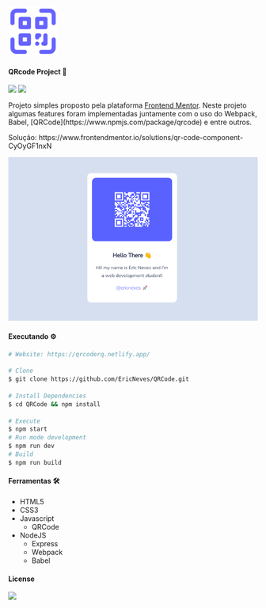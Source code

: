 <img src=".github/qrcode.png" width="100">

#### QRcode Project 🚀 

<img src="https://img.shields.io/github/license/ericneves/qrcode?logo=appveyor&style=for-the-badge"> <img src="https://img.shields.io/github/last-commit/ericneves/qrcode?logo=appveyor&style=for-the-badge">

<p>Projeto simples proposto pela plataforma <a href="https://www.frontendmentor.io/">Frontend Mentor</a>. Neste projeto algumas features foram implementadas juntamente com o uso do Webpack, Babel, [QRCode](https://www.npmjs.com/package/qrcode) e entre outros.</p>

<p>Solução: https://www.frontendmentor.io/solutions/qr-code-component-CyOyGF1nxN</p>

<img src=".github/screenshot.png">

#### Executando ⚙️

```sh
# Website: https://qrcoderq.netlify.app/

# Clone
$ git clone https://github.com/EricNeves/QRCode.git

# Install Dependencies
$ cd QRCode && npm install

# Execute
$ npm start
# Run mode development 
$ npm run dev
# Build
$ npm run build
```

#### Ferramentas 🛠

   * HTML5
   * CSS3
   * Javascript
     * QRCode
   * NodeJS
     * Express
     * Webpack
     * Babel

#### License

<img src="https://img.shields.io/github/license/ericneves/qrcode?logo=appveyor&style=for-the-badge">
